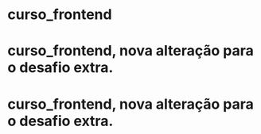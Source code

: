 # curso_frontend
# curso_frontend, nova alteração para o desafio extra.
# curso_frontend, nova alteração para o desafio extra.
